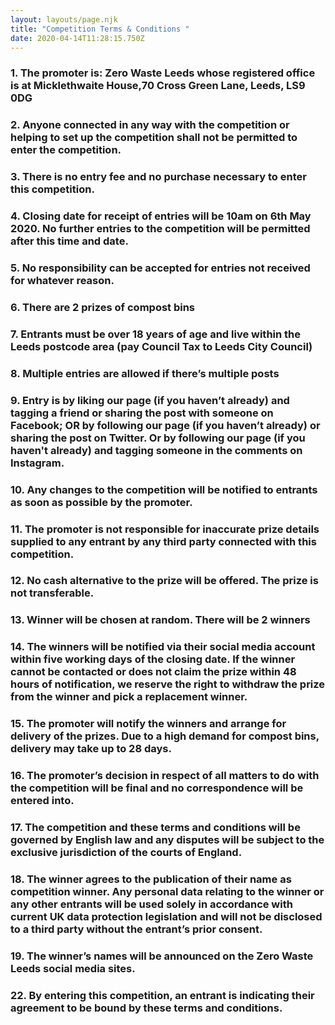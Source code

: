 ```yaml
---
layout: layouts/page.njk
title: "Competition Terms & Conditions "
date: 2020-04-14T11:28:15.750Z
---
```

<!--StartFragment-->

### 1. The promoter is: Zero Waste Leeds whose registered office is at Micklethwaite House,70 Cross Green Lane, Leeds, LS9 0DG

### 2. Anyone connected in any way with the competition or helping to set up the competition shall not be permitted to enter the competition.

### 3. There is no entry fee and no purchase necessary to enter this competition.

### 4. Closing date for receipt of entries will be 10am on 6th May 2020. No further entries to the competition will be permitted after this time and date.

### 5. No responsibility can be accepted for entries not received for whatever reason.

### 6. There are 2 prizes of compost bins

### 7. Entrants must be over 18 years of age and live within the Leeds postcode area (pay Council Tax to Leeds City Council) 

### 8. Multiple entries are allowed if there’s multiple posts

### 9. Entry is by liking our page (if you haven’t already) and tagging a friend or sharing the post with someone on Facebook; OR by following our page (if you haven’t already) or sharing the post on Twitter. Or by following our page (if you haven't already) and tagging someone in the comments on Instagram.

### 10. Any changes to the competition will be notified to entrants as soon as possible by the promoter.

### 11. The promoter is not responsible for inaccurate prize details supplied to any entrant by any third party connected with this competition.

### 12. No cash alternative to the prize will be offered. The prize is not transferable.

### 13. Winner will be chosen at random. There will be 2 winners

### 14. The winners will be notified via their social media account within five working days of the closing date. If the winner cannot be contacted or does not claim the prize within 48 hours of notification, we reserve the right to withdraw the prize from the winner and pick a replacement winner.

### 15. The promoter will notify the winners and arrange for delivery of the prizes. Due to a high demand for compost bins, delivery may take up to 28 days. 

### 16. The promoter’s decision in respect of all matters to do with the competition will be final and no correspondence will be entered into.

### 17. The competition and these terms and conditions will be governed by English law and any disputes will be subject to the exclusive jurisdiction of the courts of England.

### 18. The winner agrees to the publication of their name as competition winner. Any personal data relating to the winner or any other entrants will be used solely in accordance with current UK data protection legislation and will not be disclosed to a third party without the entrant’s prior consent.

### 19. The winner’s names will be announced on the Zero Waste Leeds social media sites.

### 22. By entering this competition, an entrant is indicating their agreement to be bound by these terms and conditions.



<!--EndFragment-->